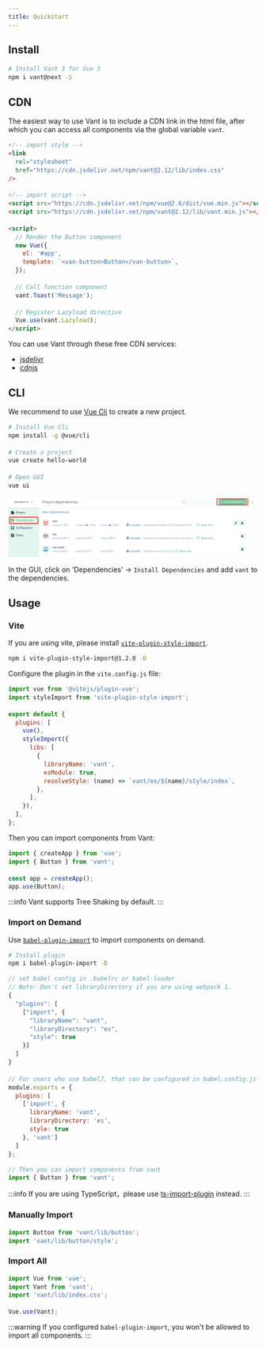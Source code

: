 ```yaml
---
title: Quickstart
---
```


## Install

```bash
# Install Vant 3 for Vue 3
npm i vant@next -S
```

## CDN

The easiest way to use Vant is to include a CDN link in the html file, after which you can access
all components via the global variable `vant`.

```html
<!-- import style -->
<link
  rel="stylesheet"
  href="https://cdn.jsdelivr.net/npm/vant@2.12/lib/index.css"
/>

<!-- import script -->
<script src="https://cdn.jsdelivr.net/npm/vue@2.6/dist/vue.min.js"></script>
<script src="https://cdn.jsdelivr.net/npm/vant@2.12/lib/vant.min.js"></script>

<script>
  // Render the Button component
  new Vue({
    el: '#app',
    template: `<van-button>Button</van-button>`,
  });

  // Call function component
  vant.Toast('Message');

  // Register Lazyload directive
  Vue.use(vant.Lazyload);
</script>
```

You can use Vant through these free CDN services:

- [jsdelivr](https://www.jsdelivr.com/package/npm/vant)
- [cdnjs](https://cdnjs.com/libraries/vant)

## CLI

We recommend to use [Vue Cli](https://cli.vuejs.org) to create a new project.

```bash
# Install Vue Cli
npm install -g @vue/cli

# Create a project
vue create hello-world

# Open GUI
vue ui
```

<img src="../images/vue-cli-demo.png" style="max-width: 100%;" />

In the GUI, click on 'Dependencies' -> `Install Dependencies` and add `vant` to the dependencies.

## Usage

### Vite

If you are using vite, please install
[`vite-plugin-style-import`](https://github.com/anncwb/vite-plugin-style-import).

```bash
npm i vite-plugin-style-import@1.2.0 -D
```

Configure the plugin in the `vite.config.js` file:

```js
import vue from '@vitejs/plugin-vue';
import styleImport from 'vite-plugin-style-import';

export default {
  plugins: [
    vue(),
    styleImport({
      libs: [
        {
          libraryName: 'vant',
          esModule: true,
          resolveStyle: (name) => `vant/es/${name}/style/index`,
        },
      ],
    }),
  ],
};
```

Then you can import components from Vant:

```js
import { createApp } from 'vue';
import { Button } from 'vant';

const app = createApp();
app.use(Button);
```

:::info
Vant supports Tree Shaking by default.
:::

### Import on Demand

Use [`babel-plugin-import`](https://github.com/ant-design/babel-plugin-import) to import components
on demand.

```bash
# Install plugin
npm i babel-plugin-import -D
```

```js
// set babel config in .babelrc or babel-loader
// Note: Don't set libraryDirectory if you are using webpack 1.
{
  "plugins": [
    ["import", {
      "libraryName": "vant",
      "libraryDirectory": "es",
      "style": true
    }]
  ]
}

// For users who use babel7, that can be configured in babel.config.js
module.exports = {
  plugins: [
    ['import', {
      libraryName: 'vant',
      libraryDirectory: 'es',
      style: true
    }, 'vant']
  ]
};
```

```js
// Then you can import components from vant
import { Button } from 'vant';
```

:::info
If you are using TypeScript，please use [ts-import-plugin](https://github.com/Brooooooklyn/ts-import-plugin)
instead.
:::

### Manually Import

```js
import Button from 'vant/lib/button';
import 'vant/lib/button/style';
```

### Import All

```js
import Vue from 'vue';
import Vant from 'vant';
import 'vant/lib/index.css';

Vue.use(Vant);
```

:::warning
If you configured `babel-plugin-import`, you won't be allowed to import all components.
:::

